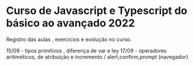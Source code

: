 # Curso de Javascript e Typescript do básico ao avançado 2022

Registro das aulas , exercicios e evolução no curso.

15/09 - tipos primitivos , diferença de var e ley
17/09 - operadores aritiméticos, de atribuição e incremento / alert,confirm,prompt (navegador)
